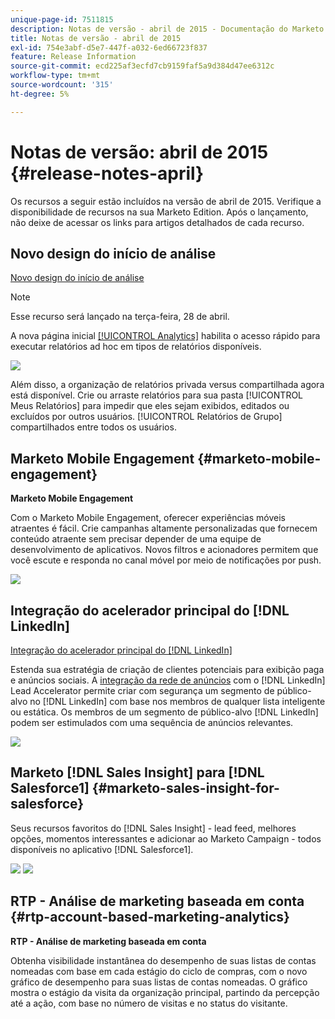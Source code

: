 ```yaml
---
unique-page-id: 7511815
description: Notas de versão - abril de 2015 - Documentação do Marketo - Documentação do produto
title: Notas de versão - abril de 2015
exl-id: 754e3abf-d5e7-447f-a032-6ed66723f837
feature: Release Information
source-git-commit: ecd225af3ecfd7cb9159faf5a9d384d47ee6312c
workflow-type: tm+mt
source-wordcount: '315'
ht-degree: 5%

---
```


# Notas de versão: abril de 2015 {#release-notes-april}

Os recursos a seguir estão incluídos na versão de abril de 2015. Verifique a disponibilidade de recursos na sua Marketo Edition. Após o lançamento, não deixe de acessar os links para artigos detalhados de cada recurso.

## Novo design do início de análise

[Novo design do início de análise](/help/marketo/product-docs/reporting/basic-reporting/creating-reports/navigating-the-analytics-home-page.md)

>[!NOTE]
>
>Esse recurso será lançado na terça-feira, 28 de abril.

A nova página inicial [[!UICONTROL Analytics]](/help/marketo/product-docs/reporting/basic-reporting/creating-reports/navigating-the-analytics-home-page.md) habilita o acesso rápido para executar relatórios ad hoc em tipos de relatórios disponíveis.

![](assets/image2015-4-20-11-3a18-3a8.png)

Além disso, a organização de relatórios privada versus compartilhada agora está disponível. Crie ou arraste relatórios para sua pasta [!UICONTROL Meus Relatórios] para impedir que eles sejam exibidos, editados ou excluídos por outros usuários. [!UICONTROL Relatórios de Grupo] compartilhados entre todos os usuários.

## Marketo Mobile Engagement {#marketo-mobile-engagement}

**Marketo Mobile Engagement**

Com o Marketo Mobile Engagement, oferecer experiências móveis atraentes é fácil. Crie campanhas altamente personalizadas que fornecem conteúdo atraente sem precisar depender de uma equipe de desenvolvimento de aplicativos. Novos filtros e acionadores permitem que você escute e responda no canal móvel por meio de notificações por push.

![](assets/image2015-4-20-11-3a16-3a55.png)

## Integração do acelerador principal do [!DNL LinkedIn]

[Integração do acelerador principal do [!DNL LinkedIn]](/help/marketo/product-docs/demand-generation/social/social-functions/use-a-marketo-list-or-smart-list-as-a-linkedin-audience-segment.md)

Estenda sua estratégia de criação de clientes potenciais para exibição paga e anúncios sociais. A [integração da rede de anúncios](/help/marketo/product-docs/demand-generation/ad-network-integrations/add-linkedin-matched-audiences-as-a-launchpoint-service.md) com o [!DNL LinkedIn] Lead Accelerator permite criar com segurança um segmento de público-alvo no [!DNL LinkedIn] com base nos membros de qualquer lista inteligente ou estática. Os membros de um segmento de público-alvo [!DNL LinkedIn] podem ser estimulados com uma sequência de anúncios relevantes.

![](assets/image2015-4-20-11-3a3-3a27.png)

## Marketo [!DNL Sales Insight] para [!DNL Salesforce1] {#marketo-sales-insight-for-salesforce}

Seus recursos favoritos do [!DNL Sales Insight] - lead feed, melhores opções, momentos interessantes e adicionar ao Marketo Campaign - todos disponíveis no aplicativo [!DNL Salesforce1].

![](assets/image2015-4-20-11-3a11-3a37.png) ![](assets/image2015-4-20-11-3a15-3a16.png)

## RTP - Análise de marketing baseada em conta {#rtp-account-based-marketing-analytics}

**RTP - Análise de marketing baseada em conta**

Obtenha visibilidade instantânea do desempenho de suas listas de contas nomeadas com base em cada estágio do ciclo de compras, com o novo gráfico de desempenho para suas listas de contas nomeadas. O gráfico mostra o estágio da visita da organização principal, partindo da percepção até a ação, com base no número de visitas e no status do visitante.
